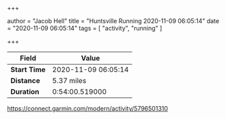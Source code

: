 +++

author = "Jacob Hell"
title = "Huntsville Running 2020-11-09 06:05:14"
date = "2020-11-09 06:05:14"
tags = [
    "activity", "running"
]

+++

<!--more-->

|Field  |Value  |
|--- | --- |
|**Start Time**|2020-11-09 06:05:14|
|**Distance**|5.37 miles|
|**Duration**|0:54:00.519000|

https://connect.garmin.com/modern/activity/5796501310